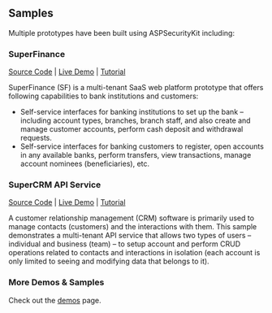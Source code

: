 Samples
----------

Multiple prototypes have been built using ASPSecurityKit including:
### SuperFinance
[Source Code](https://github.com/KhoslaTech/superfinance) 
| [Live Demo](https://superfinance.ASPSecurityKit.net/) 
| [Tutorial](/samples/superfinance/)

SuperFinance (SF) is a multi-tenant SaaS web platform prototype that offers following capabilities to bank institutions and customers:
- Self-service interfaces for banking institutions to set up the bank – including account types, branches, branch staff, and also create and manage customer accounts, perform cash deposit and withdrawal requests.
- Self-service interfaces for banking customers to register, open accounts in any available banks, perform transfers, view transactions, manage account nominees (beneficiaries), etc.

### SuperCRM API Service
[Source Code](https://github.com/KhoslaTech/SuperCRM-webapi) 
| [Live Demo](https://SuperCRM-WebApi.ASPSecurityKit.net/)
| [Tutorial](/docs/getting-started/build-crm-restful-service-on-aspdotnet-core-web-api/)

A customer relationship management (CRM) software is primarily used to manage contacts (customers) and the interactions with them. This sample demonstrates a multi-tenant API service that allows two types of users – individual and business (team) – to setup account and perform CRUD operations related to contacts and interactions in isolation (each account is only limited to seeing and modifying data that belongs to it).

### More Demos & Samples
Check out the [demos](https://ASPSecurityKit.net/demos/) page.
